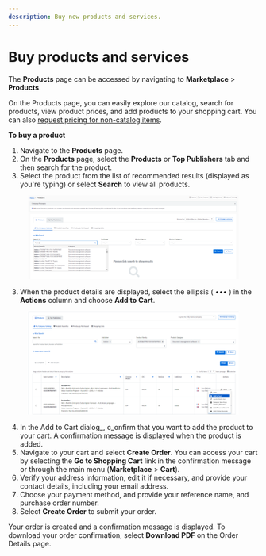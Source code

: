 ```yaml
---
description: Buy new products and services.
---
```


# Buy products and services

The **Products** page can be accessed by navigating to **Marketplace** > **Products**.&#x20;

On the Products page, you can easily explore our catalog, search for products, view product prices, and add products to your shopping cart. You can also [request pricing for non-catalog items](../../procurement/special-quotes/request-pricing-for-non-catalog-products.md).&#x20;

**To buy a product**

1. Navigate to the **Products** page.&#x20;
2. On the **Products** page, select the **Products** or **Top Publishers** tab and then search for the product.
3. Select the product from the list of recommended results (displayed as you're typing) or select **Search** to view all products.&#x20;

<div data-full-width="true">

<figure><img src="../../../.gitbook/assets/image (3) (1) (1) (1) (1) (1) (1) (1) (1) (1) (1) (1) (1) (1) (1).png" alt="" width="563"><figcaption></figcaption></figure>

</div>

3. When the product details are displayed, select the ellipsis ( ••• ) in the **Actions** column and choose **Add to Cart**.&#x20;

<figure><img src="../../../.gitbook/assets/products.png" alt=""><figcaption></figcaption></figure>

4. In the Add to Cart dialog_, c_onfirm that you want to add the product to your cart. A confirmation message is displayed when the product is added.
5. Navigate to your cart and select **Create Order**. You can access your cart by selecting the **Go to Shopping Cart** link in the confirmation message or through the main menu (**Marketplace** > **Cart**).
6. Verify your address information, edit it if necessary, and provide your contact details, including your email address.
7. Choose your payment method, and provide your reference name, and purchase order number.
8. Select **Create Order** to submit your order.

Your order is created and a confirmation message is displayed. To download your order confirmation, select  **Download PDF** on the Order Details page.
